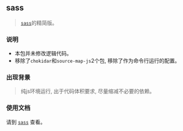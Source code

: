 ## sass
> [`sass`](https://www.npmjs.com/package/sass)的精简版。


### 说明

- 本包并未修改逻辑代码。
- 移除了`chokidar`和`source-map-js`2个包, 移除了作为命令行运行的配置。


### 出现背景
> 纯js环境运行, 出于代码体积要求, 尽量缩减不必要的依赖。


### 使用文档

请到 [`sass`](https://www.npmjs.com/package/sass) 查看。